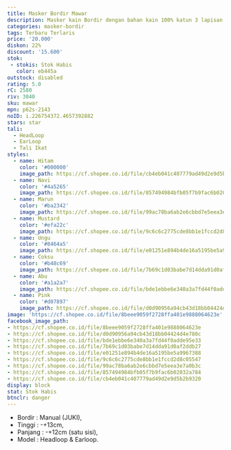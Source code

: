 ```yaml
---
title: Masker Bordir Mawar
description: Masker kain Bordir dengan bahan kain 100% katun 3 lapisan
categories: masker-bordir
tags: Terbaru Terlaris
price: '20.000'
diskon: 22%
discount: '15.600'
stok:
 - stokis: Stok Habis
   color: eb445a
outstock: disabled
rating: 5.0
rC: 2580
riv: 3040
sku: mawar
mpn: p62s-2143
noID: i.226754372.4657392882
stars: star
tali:
  - HeadLoop
  - EarLoop
  - Tali Ikat
styles:
  - name: Hitam
    color: '#000000'
    image_path: https://cf.shopee.co.id/file/cb4eb041c407779ad49d2e9d5b2b9320
  - name: Navi
    color: '#4a5265'
    image_path: https://cf.shopee.co.id/file/857494984bfb05f7b9fac6b02032a784
  - name: Marun
    color: '#ba2342'
    image_path: https://cf.shopee.co.id/file/99ac78ba6ab2e6cbbd7e5eea3e7a0b3c
  - name: Mustard
    color: '#efa22c'
    image_path: https://cf.shopee.co.id/file/9c6c6c2775cde8bb1e1fccd2d8c05547
  - name: Ungu
    color: '#8464a5'
    image_path: https://cf.shopee.co.id/file/e01251e894b4de16a5195be5a9967388
  - name: Coksu
    color: '#b48c69'
    image_path: https://cf.shopee.co.id/file/7b69c1d03babe7d14dda91d0af2ddb27
  - name: Abu
    color: '#a1a2a7'
    image_path: https://cf.shopee.co.id/file/bde1ebbe6e340a3a7fd44f0adde95e33
  - name: Pink
    color: '#d07897'
    image_path: https://cf.shopee.co.id/file/d0d90956a94cb43d18bb04424d4e780c
image: 'https://cf.shopee.co.id/file/8beee9059f2728ffa401e9888064623e'
facebook_image_path:
- https://cf.shopee.co.id/file/8beee9059f2728ffa401e9888064623e
- https://cf.shopee.co.id/file/d0d90956a94cb43d18bb04424d4e780c
- https://cf.shopee.co.id/file/bde1ebbe6e340a3a7fd44f0adde95e33
- https://cf.shopee.co.id/file/7b69c1d03babe7d14dda91d0af2ddb27
- https://cf.shopee.co.id/file/e01251e894b4de16a5195be5a9967388
- https://cf.shopee.co.id/file/9c6c6c2775cde8bb1e1fccd2d8c05547
- https://cf.shopee.co.id/file/99ac78ba6ab2e6cbbd7e5eea3e7a0b3c
- https://cf.shopee.co.id/file/857494984bfb05f7b9fac6b02032a784
- https://cf.shopee.co.id/file/cb4eb041c407779ad49d2e9d5b2b9320
display: block
stat: Stok Habis
btnclr: danger
---
```


- Bordir : Manual (JUKI),
- Tinggi : -+13cm,
- Panjang : -+12cm (satu sisi),
- Model : Headloop & Earloop.
